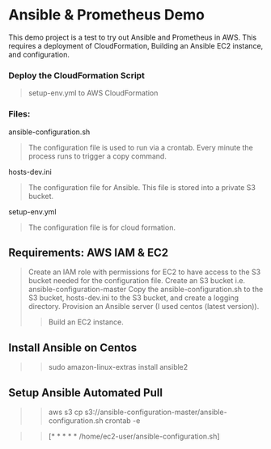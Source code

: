 # Ansible & Prometheus Demo
This demo project is a test to try out Ansible and Prometheus in AWS. This requires a deployment of CloudFormation, Building an Ansible EC2 instance, and configuration.


### Deploy the CloudFormation Script
> setup-env.yml to AWS CloudFormation

### Files:
ansible-configuration.sh 
> The configuration file is used to run via a crontab. Every minute the process runs to trigger a copy command.

hosts-dev.ini
> The configuration file for Ansible. This file is stored into a private S3 bucket.

setup-env.yml 
> The configuration file is for cloud formation.



## Requirements: AWS IAM & EC2
> Create an IAM role with permissions for EC2 to have access to the S3 bucket needed for the configuration file.
> Create an S3 bucket i.e. ansible-configuration-master
> Copy the ansible-configuration.sh to the S3 bucket, hosts-dev.ini to the S3 bucket, and create a logging directory.
> Provision an Ansible server (I used centos (latest version)). 
>> Build an EC2 instance.


## Install Ansible on Centos
>> sudo amazon-linux-extras install ansible2

## Setup Ansible Automated Pull
>> aws s3 cp s3://ansible-configuration-master/ansible-configuration.sh
>> crontab -e 


>> [* * * * * /home/ec2-user/ansible-configuration.sh]
